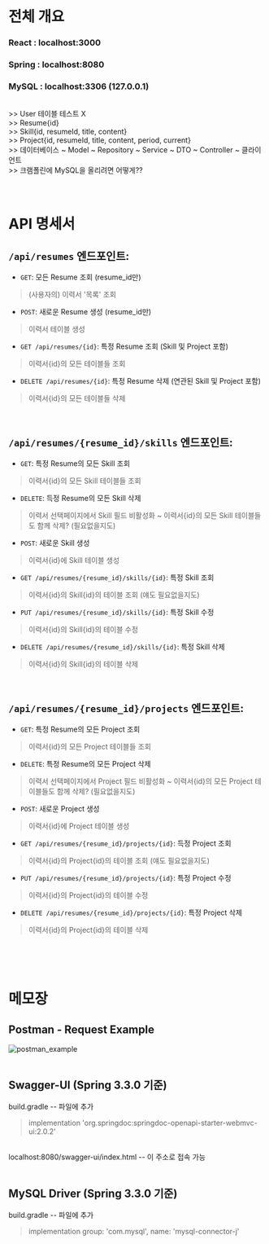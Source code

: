 # 전체 개요  
### React : localhost:3000  
### Spring : localhost:8080  
### MySQL : localhost:3306 (127.0.0.1)
<br/>
>> User 테이블 테스트 X
<br/>
>> Resume{id}
<br/>
>> Skill{id, resumeId, title, content}
<br/>
>> Project{id, resumeId, title, content, period, current}
<br/>
>> 데이터베이스 ~ Model ~ Repository ~ Service ~ DTO ~ Controller ~ 클라이언트
<br/>
>> 크램폴린에 MySQL을 올리려면 어떻게??
<br/>
<br/>
<br/>

# API 명세서
## `/api/resumes` 엔드포인트:

- `GET`: 모든 Resume 조회 (resume_id만)
> (사용자의) 이력서 '목록' 조회

- `POST`: 새로운 Resume 생성 (resume_id만)
> 이력서 테이블 생성

- `GET /api/resumes/{id}`: 특정 Resume 조회 (Skill 및 Project 포함)
> 이력서{id}의 모든 테이블들 조회

- `DELETE /api/resumes/{id}`: 특정 Resume 삭제 (연관된 Skill 및 Project 포함)
> 이력서{id}의 모든 테이블들 삭제
<br/>

## `/api/resumes/{resume_id}/skills` 엔드포인트:

- `GET`: 특정 Resume의 모든 Skill 조회
> 이력서{id}의 모든 Skill 테이블들 조회

- `DELETE`: 득정 Resume의 모든 Skill 삭제
> 이력서 선택페이지에서 Skill 필드 비활성화 ~ 이력서{id}의 모든 Skill 테이블들도 함께 삭제? (필요없을지도)

- `POST`: 새로운 Skill 생성
> 이력서{id}에 Skill 테이블 생성

- `GET /api/resumes/{resume_id}/skills/{id}`: 특정 Skill 조회
> 이력서{id}의 Skill{id}의 테이블 조회 (얘도 필요없을지도)

- `PUT /api/resumes/{resume_id}/skills/{id}`: 특정 Skill 수정
> 이력서{id}의 Skill{id}의 테이블 수정

- `DELETE /api/resumes/{resume_id}/skills/{id}`: 특정 Skill 삭제
> 이력서{id}의 Skill{id}의 테이블 삭제
<br/>

## `/api/resumes/{resume_id}/projects` 엔드포인트:

- `GET`: 특정 Resume의 모든 Project 조회
> 이력서{id}의 모든 Project 테이블들 조회

- `DELETE`: 특정 Resume의 모든 Project 삭제
> 이력서 선택페이지에서 Project 필드 비활성화 ~ 이력서{id}의 모든 Project 테이블들도 함께 삭제? (필요없을지도)

- `POST`: 새로운 Project 생성
> 이력서{id}에 Project 테이블 생성

- `GET /api/resumes/{resume_id}/projects/{id}`: 득정 Project 조회
> 이력서{id}의 Project{id}의 테이블 조회 (얘도 필요없을지도)

- `PUT /api/resumes/{resume_id}/projects/{id}`: 특정 Project 수정
> 이력서{id}의 Project{id}의 테이블 수정

- `DELETE /api/resumes/{resume_id}/projects/{id}`: 특정 Project 삭제
> 이력서{id}의 Project{id}의 테이블 삭제
<br/>
<br/>
<br/>

# 메모장
## Postman - Request Example
![postman_example](https://github.com/code-4-devdoc/devdoc-practice-React-SpringBoot-MySQL/assets/130027416/9a6c12f2-0d78-47fc-b416-b4442ff45711)
<br/>
<br/>

## Swagger-UI (Spring 3.3.0 기준)  
build.gradle  --  파일에 추가
> implementation 'org.springdoc:springdoc-openapi-starter-webmvc-ui:2.0.2'
<br/>
localhost:8080/swagger-ui/index.html  --  이 주소로 접속 가능
<br/>
<br/>

## MySQL Driver (Spring 3.3.0 기준)  
build.gradle  --  파일에 추가
> implementation group: 'com.mysql', name: 'mysql-connector-j'
